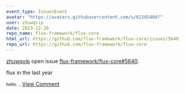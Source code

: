 ```yaml
---
event_type: IssuesEvent
avatar: "https://avatars.githubusercontent.com/u/62105404?"
user: zhuwqvip
date: 2023-12-26
repo_name: flux-framework/flux-core
html_url: https://github.com/flux-framework/flux-core/issues/5640
repo_url: https://github.com/flux-framework/flux-core
---
```


<a href='https://github.com/zhuwqvip' target='_blank'>zhuwqvip</a> open issue <a href='https://github.com/flux-framework/flux-core/issues/5640' target='_blank'>flux-framework/flux-core#5640</a>.

<p>flux in the last year</p><small>hello....</small><a href='https://github.com/flux-framework/flux-core/issues/5640' target='_blank'>View Comment</a>